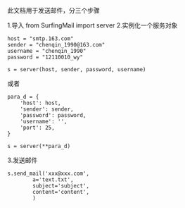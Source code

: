 此文档用于发送邮件，分三个步骤

1.导入
    from SurfingMail import server
2.实例化一个服务对象

  
    host = "smtp.163.com"
    sender = "chenqin_1990@163.com"
    username = "chenqin_1990"
    password = "12110010_wy"
    
    s = server(host, sender, password, username)
  或者
   
    para_d = {
        'host': host,
        'sender': sender,
        'password': password,
        'username': '',
        'port': 25,
    }
    
    s = server(**para_d)
    
3.发送邮件

    s.send_mail('xxx@xxx.com',
            a='text.txt',
            subject='subject', 
            content='content',
            )
            